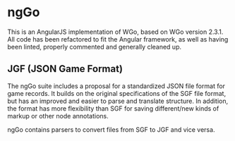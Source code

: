 # ngGo

This is an AngularJS implementation of WGo, based on WGo version 2.3.1. All code has been
refactored to fit the Angular framework, as well as having been linted, properly commented
and generally cleaned up.

## JGF (JSON Game Format)
The ngGo suite includes a proposal for a standardized JSON file format for game records. It
builds on the original specifications of the SGF file format, but has an improved and easier
to parse and translate structure. In addition, the format has more flexibility than SGF for
saving different/new kinds of markup or other node annotations.

ngGo contains parsers to convert files from SGF to JGF and vice versa.